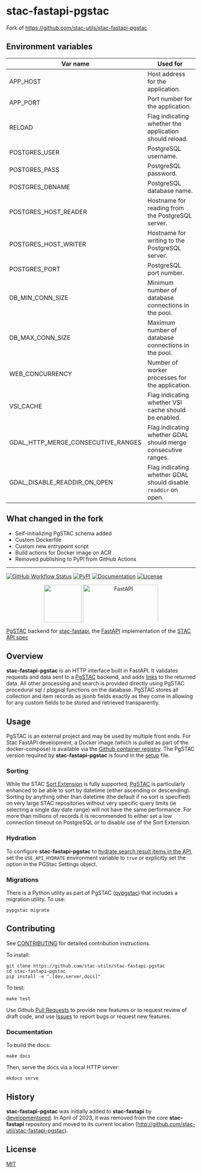 # stac-fastapi-pgstac

Fork of https://github.com/stac-utils/stac-fastapi-pgstac

## Environment variables

| Var name                           | Used for                                                      |
| ---------------------------------- | ------------------------------------------------------------- |
| APP_HOST                           | Host address for the application.                             |
| APP_PORT                           | Port number for the application.                              |
| RELOAD                             | Flag indicating whether the application should reload.        |
| POSTGRES_USER                      | PostgreSQL username.                                         |
| POSTGRES_PASS                      | PostgreSQL password.                                         |
| POSTGRES_DBNAME                    | PostgreSQL database name.                                    |
| POSTGRES_HOST_READER               | Hostname for reading from the PostgreSQL server.              |
| POSTGRES_HOST_WRITER               | Hostname for writing to the PostgreSQL server.                |
| POSTGRES_PORT                      | PostgreSQL port number.                                      |
| DB_MIN_CONN_SIZE                   | Minimum number of database connections in the pool.           |
| DB_MAX_CONN_SIZE                   | Maximum number of database connections in the pool.           |
| WEB_CONCURRENCY                    | Number of worker processes for the application.               |
| VSI_CACHE                          | Flag indicating whether VSI cache should be enabled.          |
| GDAL_HTTP_MERGE_CONSECUTIVE_RANGES | Flag indicating whether GDAL should merge consecutive ranges. |
| GDAL_DISABLE_READDIR_ON_OPEN       | Flag indicating whether GDAL should disable `readdir` on open. |


## What changed in the fork
- Self-initializing PgSTAC schema added
- Custom Dockerfile
- Custom new entrypoint script
- Build actions for Docker image on ACR
- Removed publishing to PyPI from GitHub Actions

<hr>

[![GitHub Workflow Status](https://img.shields.io/github/actions/workflow/status/stac-utils/stac-fastapi-pgstac/cicd.yaml?style=for-the-badge)](https://github.com/stac-utils/stac-fastapi-pgstac/actions/workflows/cicd.yaml)
[![PyPI](https://img.shields.io/pypi/v/stac-fastapi.pgstac?style=for-the-badge)](https://pypi.org/project/stac-fastapi.pgstac)
[![Documentation](https://img.shields.io/github/actions/workflow/status/stac-utils/stac-fastapi-pgstac/pages.yml?label=Docs&style=for-the-badge)](https://stac-utils.github.io/stac-fastapi-pgstac/)
[![License](https://img.shields.io/github/license/stac-utils/stac-fastapi-pgstac?style=for-the-badge)](https://github.com/stac-utils/stac-fastapi-pgstac/blob/main/LICENSE)

<p align="center">
  <img src="https://user-images.githubusercontent.com/10407788/174893876-7a3b5b7a-95a5-48c4-9ff2-cc408f1b6af9.png" style="vertical-align: middle; max-width: 400px; max-height: 100px;" height=100 />
  <img src="https://fastapi.tiangolo.com/img/logo-margin/logo-teal.png" alt="FastAPI" style="vertical-align: middle; max-width: 400px; max-height: 100px;" width=200 />
</p>

[PgSTAC](https://github.com/stac-utils/pgstac) backend for [stac-fastapi](https://github.com/stac-utils/stac-fastapi), the [FastAPI](https://fastapi.tiangolo.com/) implementation of the [STAC API spec](https://github.com/radiantearth/stac-api-spec)

## Overview

**stac-fastapi-pgstac** is an HTTP interface built in FastAPI.
It validates requests and data sent to a [PgSTAC](https://github.com/stac-utils/pgstac) backend, and adds [links](https://github.com/radiantearth/stac-spec/blob/master/item-spec/item-spec.md#link-object) to the returned data.
All other processing and search is provided directly using PgSTAC procedural sql / plpgsql functions on the database.
PgSTAC stores all collection and item records as jsonb fields exactly as they come in allowing for any custom fields to be stored and retrieved transparently.

## Usage

PgSTAC is an external project and may be used by multiple front ends.
For Stac FastAPI development, a Docker image (which is pulled as part of the docker-compose) is available via the [Github container registry](https://github.com/stac-utils/pgstac/pkgs/container/pgstac/81689794?tag=latest).
The PgSTAC version required by **stac-fastapi-pgstac** is found in the [setup](http://github.com/stac-utils/stac-fastapi-pgstac/blob/main/setup.py) file.

### Sorting

While the STAC [Sort Extension](https://github.com/stac-api-extensions/sort) is fully supported, [PgSTAC](https://github.com/stac-utils/pgstac) is particularly enhanced to be able to sort by datetime (either ascending or descending).
Sorting by anything other than datetime (the default if no sort is specified) on very large STAC repositories without very specific query limits (ie selecting a single day date range) will not have the same performance.
For more than millions of records it is recommended to either set a low connection timeout on PostgreSQL or to disable use of the Sort Extension.

### Hydration

To configure **stac-fastapi-pgstac** to [hydrate search result items in the API](https://stac-utils.github.io/pgstac/pgstac/#runtime-configurations), set the `USE_API_HYDRATE` environment variable to `true` or explicitly set the option in the PGStac Settings object.

### Migrations

There is a Python utility as part of PgSTAC ([pypgstac](https://stac-utils.github.io/pgstac/pypgstac/)) that includes a migration utility.
To use:

```shell
pypgstac migrate
```

## Contributing

See [CONTRIBUTING](https://github.com/stac-utils/stac-fastapi-pgstac/blob/main/CONTRIBUTING.md) for detailed contribution instructions.

To install:

```shell
git clone https://github.com/stac-utils/stac-fastapi-pgstac
cd stac-fastapi-pgstac
pip install -e ".[dev,server,docs]"
```

To test:

```shell
make test
```

Use Github [Pull Requests](https://github.com/stac-utils/stac-fastapi-pgstac/pulls) to provide new features or to request review of draft code, and use [Issues](https://github.com/stac-utils/stac-fastapi-pgstac/issues) to report bugs or request new features.

### Documentation

To build the docs:

```shell
make docs
```

Then, serve the docs via a local HTTP server:

```shell
mkdocs serve
```

## History

**stac-fastapi-pgstac** was initially added to **stac-fastapi** by [developmentseed](https://github.com/developmentseed).
In April of 2023, it was removed from the core **stac-fastapi** repository and moved to its current location (<http://github.com/stac-util/stac-fastapi-pgstac>).

## License

[MIT](https://github.com/stac-utils/stac-fastapi-pgstac/blob/main/LICENSE)

<!-- markdownlint-disable-file MD033 -->
